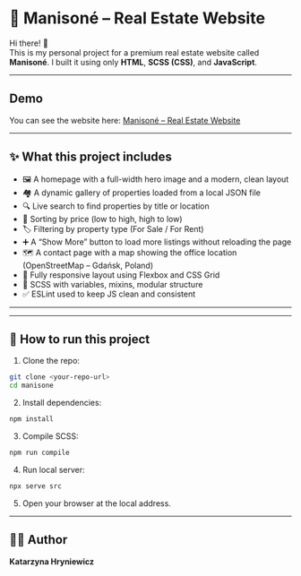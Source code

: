 # 🏡 Manisoné – Real Estate Website

Hi there! 👋  
This is my personal project for a premium real estate website called **Manisoné**. I built it using only **HTML**, **SCSS (CSS)**, and **JavaScript**.

---

## Demo
You can see the website here: [ Manisoné – Real Estate Website](https://filemonekk.github.io/Manisone-Estate/)

---

## ✨ What this project includes

- 🖼 A homepage with a full-width hero image and a modern, clean layout
- 🏘 A dynamic gallery of properties loaded from a local JSON file
- 🔍 Live search to find properties by title or location
- 🔽 Sorting by price (low to high, high to low)
- 🏷 Filtering by property type (For Sale / For Rent)
- ➕ A “Show More” button to load more listings without reloading the page
- 🗺 A contact page with a map showing the office location (OpenStreetMap – Gdańsk, Poland)
- 📱 Fully responsive layout using Flexbox and CSS Grid
- 🎯 SCSS with variables, mixins, modular structure
- ✅ ESLint used to keep JS clean and consistent

---

---

## 🔧 How to run this project

1. Clone the repo:

```bash
git clone <your-repo-url>
cd manisone
```

2. Install dependencies:

```bash
npm install
```

3. Compile SCSS:

```bash
npm run compile
```

4. Run local server:

```bash
npx serve src
```

5. Open your browser at the local address.

---

## 👩‍💻 Author

**Katarzyna Hryniewicz**
